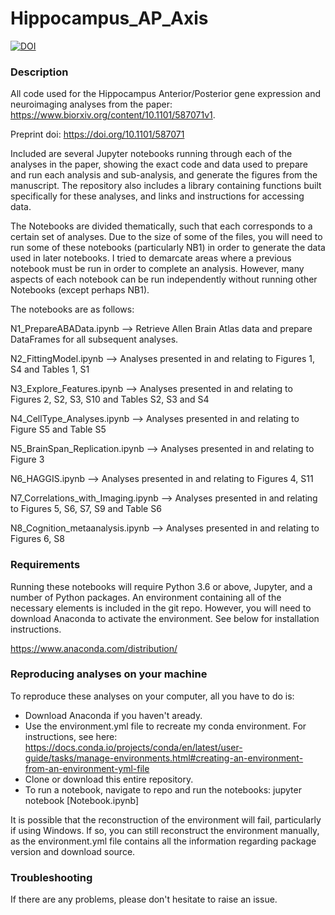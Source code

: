 # Hippocampus_AP_Axis

[![DOI](https://zenodo.org/badge/134175281.svg)](https://zenodo.org/badge/latestdoi/134175281)


### Description
All code used for the Hippocampus Anterior/Posterior gene expression and neuroimaging analyses from the paper: https://www.biorxiv.org/content/10.1101/587071v1. 

Preprint doi: https://doi.org/10.1101/587071


Included are several Jupyter notebooks running through each of the analyses in the paper, showing the exact code and data used to prepare and run each analysis and sub-analysis, and generate the figures from the manuscript. The repository also includes a library containing functions built specifically for these analyses, and links and instructions for accessing data.

The Notebooks are divided thematically, such that each corresponds to a certain set of analyses. Due to the size of some of the files, you will need to run some of these notebooks (particularly NB1) in order to generate the data used in later notebooks. I tried to demarcate areas where a previous notebook must be run in order to complete an analysis. However, many aspects of each notebook can be run independently without running other Notebooks (except perhaps NB1).

The notebooks are as follows:

N1_PrepareABAData.ipynb --> Retrieve Allen Brain Atlas data and prepare DataFrames for all subsequent analyses.

N2_FittingModel.ipynb --> Analyses presented in and relating to Figures 1, S4 and Tables 1, S1

N3_Explore_Features.ipynb --> Analyses presented in and relating to Figures 2, S2, S3, S10 and Tables S2, S3 and S4

N4_CellType_Analyses.ipynb --> Analyses presented in and relating to Figure S5 and Table S5

N5_BrainSpan_Replication.ipynb --> Analyses presented in and relating to Figure 3

N6_HAGGIS.ipynb --> Analyses presented in and relating to Figures 4, S11

N7_Correlations_with_Imaging.ipynb --> Analyses presented in and relating to Figures 5, S6, S7, S9 and Table S6

N8_Cognition_metaanalysis.ipynb --> Analyses presented in and relating to Figures 6, S8

### Requirements

Running these notebooks will require Python 3.6 or above, Jupyter, and a number of Python packages. An environment containing all of the necessary elements is included in the git repo. However, you will need to download Anaconda to activate the environment. See below for installation instructions.

https://www.anaconda.com/distribution/

### Reproducing analyses on your machine

To reproduce these analyses on your computer, all you have to do is:
* Download Anaconda if you haven't aready.
* Use the environment.yml file to recreate my conda environment. For instructions, see here: https://docs.conda.io/projects/conda/en/latest/user-guide/tasks/manage-environments.html#creating-an-environment-from-an-environment-yml-file
* Clone or download this entire repository. 
* To run a notebook, navigate to repo and run the notebooks: jupyter notebook [Notebook.ipynb]

It is possible that the reconstruction of the environment will fail, particularly if using Windows. If so, you can still reconstruct the environment manually, as the environment.yml file contains all the information regarding package version and download source.

### Troubleshooting
If there are any problems, please don't hesitate to raise an issue.

